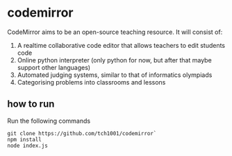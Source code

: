 # codemirror
CodeMirror aims to be an open-source teaching resource. It will consist of:
1. A realtime collaborative code editor that allows teachers to edit students code
2. Online python interpreter (only python for now, but after that maybe support other languages)
3. Automated judging systems, similar to that of informatics olympiads
4. Categorising problems into classrooms and lessons

## how to run
Run the following commands
```
git clone https://github.com/tch1001/codemirror`
npm install
node index.js
```
